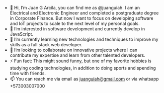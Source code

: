 - 👋 Hi, I’m Juan G Arcila, you can find me as @juanguiah. I am an Electrical and Electronic Engineer and completed a postgraduate degree in Corporate Finance. But now I want to focus on developing software and IoT projects to scale to the next level of my personal goals.
- 👀 I’m interested in software development and currently develop in JavaScript. 
- 🌱 I’m currently learning new technologies and techniques to improve my skills as a full stack web developer.
- 💞️ I’m looking to collaborate on innovative projects where I can contribute my expertise and learn from other talented developers.
- ⚡ Fun fact: This might sound funny, but one of my favorite hobbies is studying coding technologies, in addition to doing sports and spending time with friends.
- 📫 You can reach me via email as juanguiah@gmail.com or via whatsapp +573003007000

<!---
Juanguiah/Juanguiah is a ✨ special ✨ repository because its `README.md` (this file) appears on your GitHub profile.
You can click the Preview link to take a look at your changes.
--->
